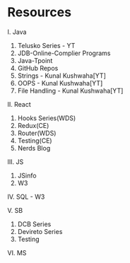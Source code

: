 # Resources

I. Java
1. Telusko Series - YT
2. JDB-Online-Complier Programs
3. Java-Tpoint
4. GitHub Repos
5. Strings - Kunal Kushwaha[YT]
6. OOPS - Kunal Kushwaha[YT]
7. File Handling - Kunal Kushwaha[YT]

II. React
1. Hooks Series(WDS)
2. Redux(CE)
3. Router(WDS)
4. Testing(CE)
5. Nerds Blog

III. JS
1. JSinfo
2. W3

IV. SQL - W3

V. SB
1. DCB Series
2. Devireto Series
3. Testing

VI. MS
